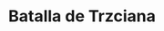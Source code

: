 ﻿---
title: "Batalla de Trzciana"
permalink: periodes_440.html
layout: periode
dataInici: 1629-06-25
sidebar: periodes
pares:
  - id: 437
    title: "Guerra polaco-sueca"
    dataInici: "(1600)"
    dataFi: "(1629)"

fills:
jocsPrincipals:
jocsEscenaris:
jocsEpoca:
  - title: "Gustav Adolf the Great"
    bggId: 18746
    escenari: "Honigfelde / Trzciano"

jocsEpocaEscenaris:
---

